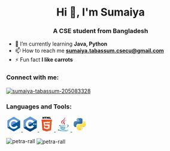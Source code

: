 <h1 align="center">Hi 👋, I'm Sumaiya</h1>
<h3 align="center">A CSE student from Bangladesh</h3>

- 🌱 I’m currently learning **Java, Python**
- 📫 How to reach me **sumaiya.tabassum.csecu@gmail.com**
- ⚡ Fun fact **I like carrots**

<h3 align="left">Connect with me:</h3>
<p align="left">
<a href="https://linkedin.com/in/sumaiya-tabassum-205083328" target="blank"><img align="center" src="https://raw.githubusercontent.com/rahuldkjain/github-profile-readme-generator/master/src/images/icons/Social/linked-in-alt.svg" alt="sumaiya-tabassum-205083328" height="30" width="40" /></a>
</p>

<h3 align="left">Languages and Tools:</h3>
<p align="left"> <a href="https://www.cprogramming.com/" target="_blank" rel="noreferrer"> <img src="https://raw.githubusercontent.com/devicons/devicon/master/icons/c/c-original.svg" alt="c" width="40" height="40"/> </a> <a href="https://www.w3schools.com/cpp/" target="_blank" rel="noreferrer"> <img src="https://raw.githubusercontent.com/devicons/devicon/master/icons/cplusplus/cplusplus-original.svg" alt="cplusplus" width="40" height="40"/> </a> <a href="https://www.w3.org/html/" target="_blank" rel="noreferrer"> <img src="https://raw.githubusercontent.com/devicons/devicon/master/icons/html5/html5-original-wordmark.svg" alt="html5" width="40" height="40"/> </a> <a href="https://www.java.com" target="_blank" rel="noreferrer"> <img src="https://raw.githubusercontent.com/devicons/devicon/master/icons/java/java-original.svg" alt="java" width="40" height="40"/> </a> <a href="https://www.python.org" target="_blank" rel="noreferrer"> <img src="https://raw.githubusercontent.com/devicons/devicon/master/icons/python/python-original.svg" alt="python" width="40" height="40"/> </a> </p>

<p><img align="left" src="https://github-readme-stats.vercel.app/api/top-langs?username=petra-rall&show_icons=true&locale=en&layout=compact" alt="petra-rall" /></p>

<p>&nbsp;<img align="center" src="https://github-readme-stats.vercel.app/api?username=petra-rall&show_icons=true&locale=en" alt="petra-rall" /></p>
